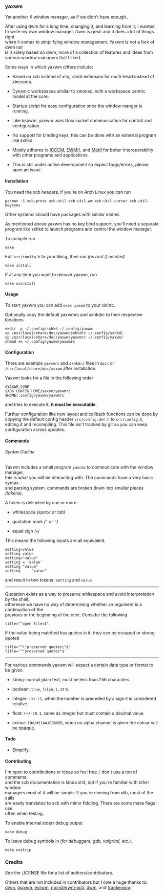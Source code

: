 ### yaxwm

Yet another X window manager, as if we didn't have enough..


After using dwm for a long time, changing it, and learning from it; I wanted  
to write my own window manager. Dwm is great and it does a lot of things right  
when it comes to simplifying window management. Yaxwm is not a fork of dwm nor  
is it solely based on dwm, more of a collection of features and ideas from  
various window managers that I liked.

Some ways in which yaxwm differs include:

- Based on xcb instead of xlib, randr extension for multi-head instead of xinerama.

- Dynamic workspaces similar to xmonad, with a workspace centric model at the core.

- Startup script for easy configuration once the window manger is running.

- Like bspwm, yaxwm uses Unix socket communication for control and configuration.

- No support for binding keys, this can be done with an external program like sxhkd.

- Mostly adheres to
[ICCCM](https://www.x.org/releases/X11R7.6/doc/xorg-docs/specs/ICCCM/icccm.html#client_to_window_manager_communication),
[EWMH](https://specifications.freedesktop.org/wm-spec/wm-spec-latest.html), and
[Motif](http://www.ist.co.uk/motif/books/vol6A/ch-20.fm.html#963509) for better
interoperability with other programs and applications.

- This is still under active development so expect bugs/errors, please open an issue.


#### Installation

You need the xcb headers, if you're on Arch Linux you can run

```
pacman -S xcb-proto xcb-util xcb-util-wm xcb-util-cursor xcb-util-keysyms
```
Other systems should have packages with similar names.

As mentioned above yaxwm has no key bind support, you'll need a separate  
program like sxhkd to launch programs and control the window manager.


To compile run
```
make
```

Edit `src/config.h` to your liking, then run *(as root if needed)*
```
make install
```

If at any time you want to remove yaxwm, run
```
make uninstall
```


#### Usage

To start yaxwm you can add `exec yaxwm` to your xinitrc.

Optionally copy the default yaxwmrc and sxhkdrc to their respective locations

```
mkdir -p ~/.config/sxhkd ~/.config/yaxwm
cp /usr/local/share/doc/yaxwm/sxhkdrc ~/.config/sxhkd/
cp /usr/local/share/doc/yaxwm/yaxwmrc ~/.config/yaxwm/
chmod +x ~/.config/yaxwm/yaxwmrc
```

#### Configuration

There are example `yaxwmrc` and `sxhkdrc` files in `doc/` or  
`/usr/local/share/doc/yaxwm` after installation.

Yaxwm looks for a file in the following order
```
$YAXWM_CONF
$XDG_CONFIG_HOME/yaxwm/yaxwmrc
$HOME/.config/yaxwm/yaxwmrc
```
and tries to execute it, **it must be executable**.

Further configuration like new layout and callback functions can be done by  
copying the default config header `src/config.def.h` to `src/config.h`,  
editing it and recompiling. This file isn't tracked by git so you can keep  
configuration across updates.

#### Commands

###### Syntax Outline
Yaxwm includes a small program `yaxcmd` to communicate with the window manager,  
this is what you will be interacting with. The commands have a very basic syntax  
and parsing system, commands are broken down into smaller pieces *(tokens)*.

A token is delimited by one or more:

- whitespace *(space or tab)*

- quotation mark *(`'` or `"`)*

- equal sign *(`=`)*

This means the following inputs are all equivalent.
```
setting=value
setting value
setting="value"
setting = 'value'
setting "value"
setting		"value"
```
and result in two tokens: `setting` and `value`

---

Quotation exists as a way to preserve whitespace and avoid interpretation by the shell,  
otherwise we have no way of determining whether an argument is a continuation of the  
previous or the beginning of the next. Consider the following
```
title="^open files$"
```

If the value being matched has quotes in it, they can be escaped or strong quoted
```
title="^\"preserved quotes\"$"
title='^"preserved quotes"$'
```

---

For various commands yaxwm will expect a certain data type or format to be given.

- string: normal plain text, must be less than 256 characters.

- boolean: `true`, `false`, `1`, or `0`.

- integer: `(+/-)1`, when the number is preceded by a sign it is considered relative.

- float: `(+/-)0.1`, same as integer but must contain a decimal value.

- colour: `(0x/#)(AA)RRGGBB`, when no alpha channel is given the colour will be opaque.


#### Todo

- Simplify.


#### Contributing

I'm open to contributions or ideas so feel free. I don't use a ton of comments  
and the xcb documentation is kinda shit, but if you're familiar with other window  
managers most of it will be simple. If you're coming from xlib, most of the calls  
are easily translated to xcb with minor fiddling. There are some make flags I use  
often when testing.

To enable internal stderr debug output
```
make debug
```

To leave debug symbols in *(for debuggers: gdb, valgrind, etc.)*.
```
make nostrip
```


### Credits

See the LICENSE file for a list of authors/contributors.

Others that are not included in contributors but I owe a huge thanks to:
[dwm](https://dmw.suckless.org), [bspwm](https://github.com/baskerville/bspwm),
[evilwm](http://www.6809.org.uk/evilwm/), [monsterwm-xcb](https://github.com/Cloudef/monsterwm-xcb),
[4wm](https://github.com/dct2012/4wm), and [frankenwm](https://github.com/sulami/FrankenWM).


